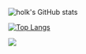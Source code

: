 ![holk's GitHub stats](https://github-readme-stats.vercel.app/api?username=holk-h&show_icons=true)

[![Top Langs](https://github-readme-stats.vercel.app/api/top-langs/?username=holk-h&layout=compact)](https://github.com/anuraghazra/github-readme-stats)

![](https://vbr.nathanchung.dev/badge?page_id=holkh&lcolor=fff&color=000&style=for-the-badge&logo=Github&logoColor=181717&hit=false)
